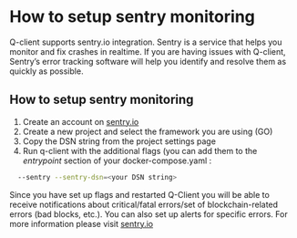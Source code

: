 # How to setup sentry monitoring

Q-client supports sentry.io integration. Sentry is a service that helps you monitor and fix crashes in realtime.
If you are having issues with Q-client, Sentry’s error tracking software will help you identify and resolve them as
quickly as possible.

## How to setup sentry monitoring

1. Create an account on [sentry.io](https://sentry.io)
2. Create a new project and select the framework you are using (GO)
3. Copy the DSN string from the project settings page
4. Run q-client with the additional flags (you can add them to the *entrypoint* section of your docker-compose.yaml  :

```bash
  --sentry --sentry-dsn=<your DSN string>
```

Since you have set up flags and restarted Q-Client you will be able to receive notifications about critical/fatal
errors/set of blockchain-related errors (bad blocks, etc.). You can also set up alerts for specific errors. For more
information please visit [sentry.io](https://sentry.io)